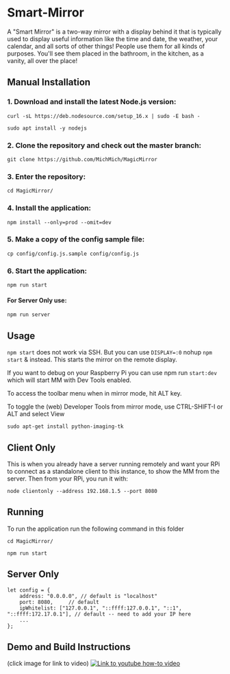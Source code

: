 # Smart-Mirror
A "Smart Mirror" is a two-way mirror with a display behind it that is typically used to display useful information like the time and date, the weather, your calendar, and all sorts of other things! People use them for all kinds of purposes. You'll see them placed in the bathroom, in the kitchen, as a vanity, all over the place!

## Manual Installation
### 1. Download and install the latest Node.js version:

```
curl -sL https://deb.nodesource.com/setup_16.x | sudo -E bash -
```
```
sudo apt install -y nodejs
```
### 2. Clone the repository and check out the master branch:

```
git clone https://github.com/MichMich/MagicMirror
```
### 3. Enter the repository:
```
cd MagicMirror/
```
### 4. Install the application:
```
npm install --only=prod --omit=dev
```
### 5. Make a copy of the config sample file:
```
cp config/config.js.sample config/config.js
```

### 6. Start the application:
```
npm run start
```
#### For Server Only use:
```
npm run server
```

## Usage 

`npm start` does not work via SSH. But you can use `DISPLAY=:0` nohup `npm start` & instead. 
This starts the mirror on the remote display.

If you want to debug on your Raspberry Pi you can use npm run  `start:dev`  which will start MM with Dev Tools enabled.


To access the toolbar menu when in mirror mode, hit ALT key.

To toggle the (web) Developer Tools from mirror mode, use CTRL-SHIFT-I or ALT and select View


```
sudo apt-get install python-imaging-tk
```

## Client Only
This is when you already have a server running remotely and want your RPi to connect as a standalone client to this instance, to show the MM from the server. Then from your RPi, you run it with:
```
node clientonly --address 192.168.1.5 --port 8080
```



## Running
To run the application run the following command in this folder

```
cd MagicMirror/
```
```
npm run start
```
## Server Only 
```
let config = {
	address: "0.0.0.0",	// default is "localhost"
	port: 8080,		// default
	ipWhitelist: ["127.0.0.1", "::ffff:127.0.0.1", "::1", "::ffff:172.17.0.1"], // default -- need to add your IP here
	...
};
```
## Demo and Build Instructions 
(click image for link to video)
[![Link to youtube how-to video](http://i.imgur.com/cMyaSHT.png)](https://youtu.be/fkVBAcvbrjU)
